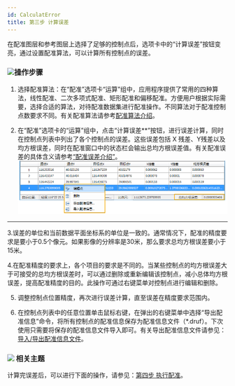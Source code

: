 ```yaml
---
id: CalculatError
title: 第三步 计算误差  
---  
```

 在配准图层和参考图层上选择了足够的控制点后，选项卡中的“计算误差”按钮变亮，通过设置配准算法，可以计算所有控制点的误差。



 ### ![](../../img/read.gif)操作步骤



1. 选择配准算法：在“配准”选项卡“运算”组中，应用程序提供了常用的四种算法，线性配准、二次多项式配准、矩形配准和偏移配准。方便用户根据实际需要，选择合适的算法，对待配准数据集进行配准操作。不同算法对于配准控制点数要求不同。有关配准算法请参考[配准算法介绍](../../../Features/DataProcessing/Registration/RegistrationMode)。

2. 在“配准”选项卡的“运算”组中，点击“计算误差**”按钮，进行误差计算，同时在控制点列表中列出了各个控制点的误差。这些误差包括 X 残差、Y残差以及均方根误差，同时在配准窗口中的状态栏会输出总均方根误差值。有关配准误差的具体含义请参考[“配准误差介绍”](RegistrationError)。
![](img/GCPList1.png)  
---  
3.误差的单位和当前数据平面坐标系的单位是一致的。通常情况下，配准的精度要求是要小于0.5个像元。如果影像的分辨率是30米，那么要求总均方根误差要小于15米。

4.在配准精度的要求上，各个项目的要求是不同的。当某些控制点的均方根误差大于可接受的总均方根误差时，可以通过删除或重新编辑该控制点，减小总体均方根误差，提高配准精度的目的。此操作可通过右键菜单对控制点进行编辑和删除。

5. 调整控制点位置精度，再次进行误差计算，直至误差在精度要求范围内。

6. 在控制点列表中的任意位置单击鼠标右键，在弹出的右键菜单中选择“导出配准信息”命令，将所有控制点的配准信息保存为配准信息文件（*.druf）。下次使用只需要将保存的配准信息文件导入即可。有关导出配准信息文件请参见：[导入/导出配准信息文件](importGCP)。



 ### ![](../../img/seealso.png) 相关主题



 计算完误差后，可以进行下面的操作，请参见：[第四步 执行配准](Registrating)。

